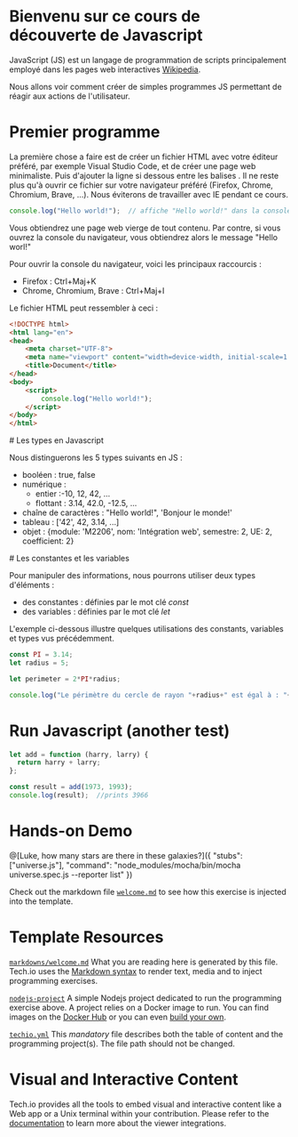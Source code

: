 # Bienvenu sur ce cours de découverte de Javascript

JavaScript (JS) est un langage de programmation de scripts principalement employé dans les pages web interactives [Wikipedia](https://fr.wikipedia.org/wiki/JavaScript).

Nous allons voir comment créer de simples programmes JS permettant de réagir aux actions de l'utilisateur.

# Premier programme

La première chose a faire est de créer un fichier HTML avec votre éditeur préféré, par exemple Visual Studio Code, et de créer une page web minimaliste. 
Puis d'ajouter la ligne si dessous entre les balises <script> et </script>.
Il ne reste plus qu'à ouvrir ce fichier sur votre navigateur préféré (Firefox, Chrome, Chromium, Brave, ...). Nous éviterons de travailler avec IE pendant ce cours.

```javascript runnable
console.log("Hello world!");  // affiche "Hello world!" dans la console du navigateur Web
```

Vous obtiendrez une page web vierge de tout contenu.
Par contre, si vous ouvrez la console du navigateur, vous obtiendrez alors le message "Hello worl!"

Pour ouvrir la console du navigateur, voici les principaux raccourcis :

- Firefox : Ctrl+Maj+K
- Chrome, Chromium, Brave : Ctrl+Maj+I

Le fichier HTML peut ressembler à ceci :

```html
<!DOCTYPE html>
<html lang="en">
<head>
    <meta charset="UTF-8">
    <meta name="viewport" content="width=device-width, initial-scale=1.0">
    <title>Document</title>
</head>
<body>
    <script>
        console.log("Hello world!");
    </script>
</body>
</html>
```

# Les types en Javascript

Nous distinguerons les 5 types suivants en JS :

- booléen : true, false
- numérique : 
  - entier :-10, 12, 42, ...
  - flottant : 3.14, 42.0, -12.5, ...
- chaîne de caractères : "Hello world!", 'Bonjour le monde!'
- tableau : ['42', 42, 3.14, ...]
- objet : {module: 'M2206', nom: 'Intégration web', semestre: 2, UE: 2, coefficient: 2}

# Les constantes et les variables

Pour manipuler des informations, nous pourrons utiliser deux types d'éléments : 

- des constantes : définies par le mot clé *const*
- des variables : définies par le mot clé *let*

L'exemple ci-dessous illustre quelques utilisations des constants, variables et types vus précédemment.

```javascript runnable
const PI = 3.14;
let radius = 5;

let perimeter = 2*PI*radius;

console.log("Le périmètre du cercle de rayon "+radius+" est égal à : "+perimeter); 
```

# Run Javascript (another test)

```javascript runnable
let add = function (harry, larry) {  
  return harry + larry;  
};

const result = add(1973, 1993);  
console.log(result);  //prints 3966
```

# Hands-on Demo

@[Luke, how many stars are there in these galaxies?]({ "stubs": ["universe.js"], "command": "node_modules/mocha/bin/mocha universe.spec.js --reporter list" })

Check out the markdown file [`welcome.md`](https://github.com/TechDotIO/nodejs-template/blob/master/markdowns/welcome.md) to see how this exercise is injected into the template.

# Template Resources

[`markdowns/welcome.md`](https://github.com/TechDotIO/nodejs-template/blob/master/markdowns/welcome.md)
What you are reading here is generated by this file. Tech.io uses the [Markdown syntax](https://tech.io/doc/reference-markdowns) to render text, media and to inject programming exercises.


[`nodejs-project`](https://github.com/TechDotIO/nodejs-template/tree/master/nodejs-project)
A simple Nodejs project dedicated to run the programming exercise above. A project relies on a Docker image to run. You can find images on the [Docker Hub](https://hub.docker.com/explore/) or you can even [build your own](https://tech.io/doc/reference-runner).


[`techio.yml`](https://github.com/TechDotIO/nodejs-template/blob/master/techio.yml)
This *mandatory* file describes both the table of content and the programming project(s). The file path should not be changed.


# Visual and Interactive Content

Tech.io provides all the tools to embed visual and interactive content like a Web app or a Unix terminal within your contribution. Please refer to the [documentation](https://tech.io/doc) to learn more about the viewer integrations.
